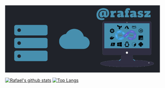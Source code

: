 [![Header](https://raw.githubusercontent.com/rafasz/rafasz/master/github4.png "Header")](https://rafasz.github.io/)

[![Rafael's github stats](https://github-readme-stats.vercel.app/api?username=rafasz&show_icons=true&theme=react)](https://github.com/rafasz/github-readme-stats)
[![Top Langs](https://github-readme-stats.vercel.app/api/top-langs/?username=rafasz&show_icons=true&theme=react&layout=compact)](https://github.com/rafasz/github-readme-stats)
